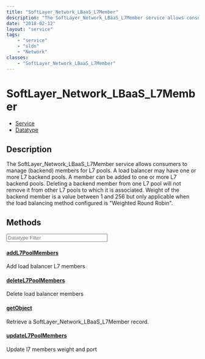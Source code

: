 ```yaml
---
title: "SoftLayer_Network_LBaaS_L7Member"
description: "The SoftLayer_Network_LBaaS_L7Member service allows consumers to manage (backend) members for L7 pools. A load balancer... "
date: "2018-02-12"
layout: "service"
tags:
    - "service"
    - "sldn"
    - "Network"
classes:
    - "SoftLayer_Network_LBaaS_L7Member"
---
```

# SoftLayer_Network_LBaaS_L7Member
<div id='service-datatype'>
    <ul id='sldn-reference-tabs'>
    <li id='service'> <a href='/reference/services/SoftLayer_Network_LBaaS_L7Member' >Service</a></li>    <li id='datatype'> <a href='/reference/datatypes/SoftLayer_Network_LBaaS_L7Member' >Datatype</a></li>
    </ul>
</div>

## Description
The SoftLayer_Network_LBaaS_L7Member service allows consumers to manage (backend) members for L7 pools. A load balancer may have one or more L7 backend pools. A member can be added to one or more L7 backend pools. Deleting a backend member from one L7 pool will not remove it from other L7 pools to which it is associated. Weight of the backend member is a value between 1 and 256 but only applicable when the load balancing method configured is "Weighted Round Robin". 



        
<div id="properties" class="content service-content">

## Methods

<div class="view-filters">
    <div class="clearfix">
        <div class="search-input-box">
            <input placeholder="Datatype Filter" onkeyup="titleSearch(inputId='edit-combine', divId='method-div', elementClass='method-row')" 
                type="text" id="edit-combine" value="" size="30" maxlength="128" class="form-text">
        </div>
    </div>
</div>

#### [addL7PoolMembers](/reference/services/SoftLayer_Network_LBaaS_L7Member/addL7PoolMembers)
Add load balancer L7 members

#### [deleteL7PoolMembers](/reference/services/SoftLayer_Network_LBaaS_L7Member/deleteL7PoolMembers)
Delete load balancer members

#### [getObject](/reference/services/SoftLayer_Network_LBaaS_L7Member/getObject)
Retrieve a SoftLayer_Network_LBaaS_L7Member record.

#### [updateL7PoolMembers](/reference/services/SoftLayer_Network_LBaaS_L7Member/updateL7PoolMembers)
Update l7 members weight and port

</div>

